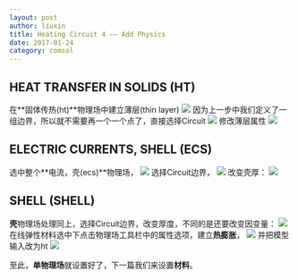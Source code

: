 ```yaml
---
layout: post
author: liuxin
title: Heating Circuit 4 —— Add Physics
date: 2017-01-24
category: comsol
---
```

## HEAT TRANSFER IN SOLIDS (HT) 
在**固体传热(ht)**物理场中建立薄层(thin layer)
![][image-1]
因为上一步中我们定义了一组边界，所以就不需要再一个一个点了，直接选择Circuit
![][image-2]
修改薄层属性
![][image-3]

## ELECTRIC CURRENTS, SHELL (ECS) 
选中整个**电流，壳(ecs)**物理场，
![][image-4]
选择Circuit边界，
![][image-5]
改变壳厚：
![][image-6]

## SHELL (SHELL)
**壳**物理场处理同上，选择Circuit边界，改变厚度，不同的是还要改变因变量：
![][image-7]
在线弹性材料选中下点击物理场工具栏中的属性选项，建立**热膨胀**，
![][image-8]
并把模型输入改为ht
![][image-9]


至此，**单物理场**就设置好了，下一篇我们来设置**材料**。




[image-1]:	http://wx1.sinaimg.cn/mw690/8db2c8cbgy1fg0pe16iikj209x06rgmt.jpg
[image-2]:	http://wx4.sinaimg.cn/mw690/8db2c8cbgy1fg0pht97zxj207x04gdg0.jpg
[image-3]:	http://wx3.sinaimg.cn/mw690/8db2c8cbgy1fg0phr3wzvj207x03lq31.jpg
[image-4]:	http://wx1.sinaimg.cn/mw690/8db2c8cbgy1fg0pexpxr4j206g0290sv.jpg
[image-5]:	http://wx4.sinaimg.cn/mw690/8db2c8cbgy1fg0pht97zxj207x04gdg0.jpg
[image-6]:	http://wx1.sinaimg.cn/mw690/8db2c8cbgy1fg0pf064msj208b029glm.jpg
[image-7]:	http://wx1.sinaimg.cn/mw690/8db2c8cbgy1fg0pf2o0qpj207x06vmxd.jpg
[image-8]:	http://wx4.sinaimg.cn/mw690/8db2c8cbgy1fg0pf4ysysj20hq03vt9q.jpg
[image-9]:	http://wx3.sinaimg.cn/mw690/8db2c8cbgy1fg0pf6vf3fj208a030q34.jpg